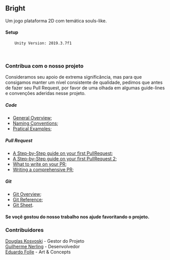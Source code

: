 
## Bright <br>
Um jogo plataforma 2D com temática souls-like.<br>

#### Setup
		Unity Version: 2019.3.7f1
<br>

### Contribua com o nosso projeto
Consideramos seu apoio de extrema significância, mas para que consigamos manter um nível consistente de qualidade, pedimos que antes de fazer seu Pull Request, por favor de uma olhada em algumas guide-lines e convenções aderidas nesse projeto.<br>

##### Code
- [General Overview](https://github.com/raywenderlich/c-sharp-style-guide);
- [Naming Conventions](https://github.com/ktaranov/naming-convention/blob/master/C%23%20Coding%20Standards%20and%20Naming%20Conventions.md);
- [Pratical Examples](https://www.dofactory.com/reference/csharp-coding-standards);

##### Pull Request
- [A Step-by-Step guide on your first PullRequest](https://www.freecodecamp.org/news/how-to-make-your-first-pull-request-on-github-3/);
- [A Step-by-Step guide on your first PullRequest 2](https://codeburst.io/a-step-by-step-guide-to-making-your-first-github-contribution-5302260a2940);
- [What to write on your PR](https://help.github.com/en/github/collaborating-with-issues-and-pull-requests/commenting-on-a-pull-request);
- [Writing a comprehensive PR](https://www.thinkful.com/learn/github-pull-request-tutorial/#Time-to-Submit-Your-First-PR);


##### Git
- [Git Overview](https://www.digitalocean.com/community/tutorials/how-to-use-git-a-reference-guide);
- [Git Reference](https://git-scm.com/docs);
- [Git Sheet](https://github.github.com/training-kit/downloads/github-git-cheat-sheet.pdf).<br>

#### Se voçê gostou do nosso trabalho nos ajude favoritando o projeto.<br>
### Contribuidores
[Douglas Kosvoski](https://github.com/DouglasKosvoski) - Gestor do Projeto<br/>
[Guilherme Nerling](https://github.com/SWE3T) - Desenvolvedor<br/>
[Eduardo Folle](https://github.com/edo-folle) - Art & Concepts<br/>
